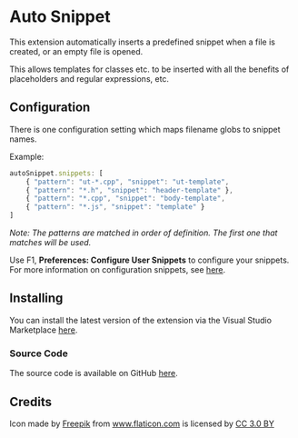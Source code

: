 # Auto Snippet

This extension automatically inserts a predefined snippet when a file is created, or an empty file is opened.

This allows templates for classes etc. to be inserted with all the benefits of placeholders and regular expressions, etc.

## Configuration

There is one configuration setting which maps filename globs to snippet names.

Example:
```javascript
autoSnippet.snippets: [
    { "pattern": "ut-*.cpp", "snippet": "ut-template",
    { "pattern": "*.h", "snippet": "header-template" },
    { "pattern": "*.cpp", "snippet": "body-template",
    { "pattern": "*.js", "snippet": "template" }
]
```

*Note: The patterns are matched in order of definition. The first one that matches will be used.*

Use F1, **Preferences: Configure User Snippets** to configure your snippets. For more information on configuration snippets, see [here](https://code.visualstudio.com/docs/editor/userdefinedsnippets).

## Installing

You can install the latest version of the extension via the Visual Studio Marketplace [here](https://marketplace.visualstudio.com/items?itemName=Gruntfuggly.auto-snippet).

### Source Code

The source code is available on GitHub [here](https://github.com/Gruntfuggly/auto-snippet).

## Credits

Icon made by <a href="https://www.freepik.com" title="Freepik">Freepik</a> from <a href="https://www.flaticon.com/" title="Flaticon">www.flaticon.com</a> is licensed by <a href="http://creativecommons.org/licenses/by/3.0/" title="Creative Commons BY 3.0" target="_blank">CC 3.0 BY</a>